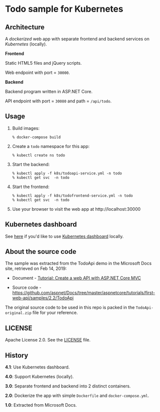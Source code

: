 # Todo sample for Kubernetes

## Architecture

A *dockerized* web app with separate frontend and backend services on *Kubernetes* (locally).

**Frontend**

Static HTML5 files and jQuery scripts.

Web endpoint with port = `30000`.

**Backend**

Backend program written in ASP.NET Core.

API endpoint with port = `30080` and path = `/api/todo`.


## Usage

1. Build images:

   ```
   % docker-compose build
   ```

2. Create a `todo` namespace for this app:

   ```
   % kubectl create ns todo
   ```

3. Start the backend:

   ```
   % kubectl apply -f k8s/todoapi-service.yml -n todo
   % kubectl get svc  -n todo
   ```

4. Start the frontend:

   ```
   % kubectl apply -f k8s/todofrontend-service.yml -n todo
   % kubectl get svc  -n todo
   ```

5. Use your browser to visit the web app at http://localhost:30000


## Kubernetes dashboard

See [here](k8s-dashboard.md) if you'd like to use [Kubernetes dashboard](https://github.com/kubernetes/dashboard) locally.


## About the source code

The sample was extracted from the TodoApi demo in the Microsoft Docs site, retrieved on Feb 14, 2019:

 - Document - [Tutorial: Create a web API with ASP.NET Core MVC](https://docs.microsoft.com/zh-tw/aspnet/core/tutorials/first-web-api)

 - Source code - https://github.com/aspnet/Docs/tree/master/aspnetcore/tutorials/first-web-api/samples/2.2/TodoApi


The original source code to be used in this repo is packed in the `TodoApi-original.zip` file for your reference.


## LICENSE

Apache License 2.0.  See the [LICENSE](LICENSE) file.


## History

**4.1**: Use Kubernetes dashboard.

**4.0**: Support Kubernetes (locally).

**3.0**: Separate frontend and backend into 2 distinct containers.

**2.0**: Dockerize the app with simple `Dockerfile` and `docker-compose.yml`.

**1.0**: Extracted from Microsoft Docs.
